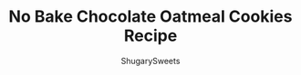 ---
layout: ../../layouts/MarkdownPostLayout.astro
title: No Bake Chocolate Oatmeal Cookies Recipe
author: ShugarySweets
pubDate: 2019-01-15
description: "Easy recipe for No Bake Chocolate Cookies! The peanut butter with chocolate and oats gives these cookies so much flavor!"
image_url: https://www.shugarysweets.com/wp-content/uploads/2016/09/no-bake-chocolate-cookies-1.jpg
tags: ["Cookies","American"]
calories: 70
protein: 1
carbohydrates: 10
fats: 3
fiber: 1
ingredients: ["2 cups granulated sugar","1/4 cup unsweetened cocoa powder","1/2 cup milk","1/2 cup unsalted butter","1 teaspoon vanilla extract","pinch of salt","1/2 cup creamy peanut butter","3 cups quick cook oats"]
serves: 60
time: "45 minutes"
prepTime: "20 minutes"
instructions: ["Over medium heat, cook sugar, cocoa, milk and butter. Bring to a boil and boil for one minute.","Remove from heat. Stir in vanilla, salt, peanut butter, and oats. Stir until combined.","Drop by tablespoon on parchment paper and cool. Allow to set about 20 minutes."]
nutrition: ["70 calories","10 grams carbohydrates","4 milligrams cholesterol","3 grams fat","1 grams fiber","1 grams protein","1 grams saturated fat","14 milligrams sodium","7 grams sugar","0 grams trans fat","1 grams unsaturated fat"]
---
